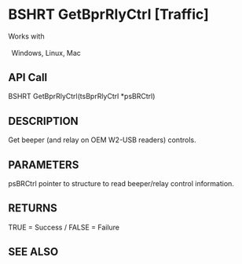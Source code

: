 # BSHRT GetBprRlyCtrl [Traffic]

Works with <p class="s1" style="padding-top: 2pt;padding-left: 5pt;text-indent: 0pt;text-align: left;"><a name="bookmark28">&zwnj;</a>Windows, Linux, Mac<a name="bookmark29">&zwnj;</a></p>

## API Call
BSHRT GetBprRlyCtrl(tsBprRlyCtrl *psBRCtrl)
## DESCRIPTION
Get beeper (and relay on OEM W2-USB readers) controls.

## PARAMETERS
psBRCtrl pointer to structure to read beeper/relay control information.

## RETURNS
TRUE = Success / FALSE = Failure

## SEE ALSO

